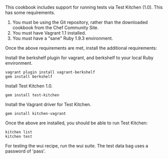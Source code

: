 This cookbook includes support for running tests via Test Kitchen (1.0). This has some requirements.

1. You must be using the Git repository, rather than the downloaded cookbook from the Chef Community Site.
2. You must have Vagrant 1.1 installed.
3. You must have a "sane" Ruby 1.9.3 environment.

Once the above requirements are met, install the additional requirements:

Install the berkshelf plugin for vagrant, and berkshelf to your local Ruby environment.

    vagrant plugin install vagrant-berkshelf
    gem install berkshelf

Install Test Kitchen 1.0.

    gem install test-kitchen

Install the Vagrant driver for Test Kitchen.

    gem install kitchen-vagrant

Once the above are installed, you should be able to run Test Kitchen:

    kitchen list
    kitchen test

For testing the wui recipe, run the wui suite.  The test data bag uses a password of 'pass'.
